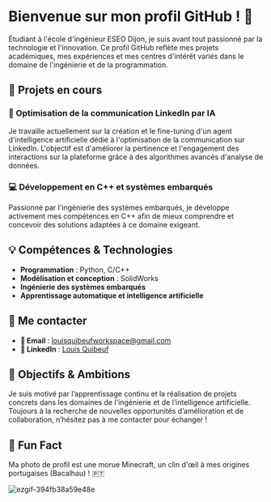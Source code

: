 # Bienvenue sur mon profil GitHub ! 👋

Étudiant à l'école d'ingénieur ESEO Dijon, je suis avant tout passionné par la technologie et l'innovation. Ce profil GitHub reflète mes projets académiques, mes expériences et mes centres d'intérêt variés dans le domaine de l'ingénierie et de la programmation.

## 🚀 Projets en cours
### 🤖 Optimisation de la communication LinkedIn par IA
Je travaille actuellement sur la création et le fine-tuning d'un agent d'intelligence artificielle dédié à l'optimisation de la communication sur LinkedIn. L'objectif est d'améliorer la pertinence et l'engagement des interactions sur la plateforme grâce à des algorithmes avancés d'analyse de données.

### 💻 Développement en C++ et systèmes embarqués
Passionné par l'ingénierie des systèmes embarqués, je développe activement mes compétences en C++ afin de mieux comprendre et concevoir des solutions adaptées à ce domaine exigeant.

## 💡 Compétences & Technologies
- **Programmation** : Python, C/C++
- **Modélisation et conception** : SolidWorks
- **Ingénierie des systèmes embarqués**
- **Apprentissage automatique et intelligence artificielle**

## 📩 Me contacter
- **📧 Email** : louisquibeufworkspace@gmail.com
- **💼 LinkedIn** : [Louis Quibeuf](https://www.linkedin.com/in/louis-quibeuf)

## 🎯 Objectifs & Ambitions
Je suis motivé par l’apprentissage continu et la réalisation de projets concrets dans les domaines de l'ingénierie et de l’intelligence artificielle. Toujours à la recherche de nouvelles opportunités d’amélioration et de collaboration, n’hésitez pas à me contacter pour échanger !

## 🎉 Fun Fact
Ma photo de profil est une morue Minecraft, un clin d'œil à mes origines portugaises (Bacalhau) ! 🇵🇹

![ezgif-394fb38a59e48e](https://github.com/user-attachments/assets/1985e42f-432a-4130-ae76-873344178ae9)

